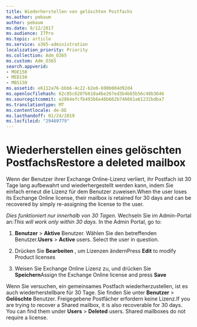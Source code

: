 ```yaml
---
title: Wiederherstellen von gelöschten Postfachs
ms.author: pebaum
author: pebaum
ms.date: 9/12/2017
ms.audience: ITPro
ms.topic: article
ms.service: o365-administration
localization_priority: Priority
ms.collection: Adm_O365
ms.custom: Adm_O365
search.appverid:
- MOE150
- MED150
- MBS150
ms.assetid: e6112a76-bbb6-4c22-b2e6-690b004d92d4
ms.openlocfilehash: 62c85c6207b618a4be267ed3b4b65b56c48b3646
ms.sourcegitcommit: e2864efcfb493b6e46b662b746661a61232bdba7
ms.translationtype: MT
ms.contentlocale: de-DE
ms.lasthandoff: 01/24/2019
ms.locfileid: "29469779"
---
```

# <a name="restore-a-deleted-mailbox"></a><span data-ttu-id="d0559-102">Wiederherstellen eines gelöschten Postfachs</span><span class="sxs-lookup"><span data-stu-id="d0559-102">Restore a deleted mailbox</span></span>

<span data-ttu-id="d0559-103">Wenn der Benutzer ihrer Exchange Online-Lizenz verliert, ihr Postfach ist 30 Tage lang aufbewahrt und wiederhergestellt werden kann, indem Sie einfach erneut die Lizenz für dem Benutzer zuweisen.</span><span class="sxs-lookup"><span data-stu-id="d0559-103">When the user loses its Exchange Online license, their mailbox is retained for 30 days and can be recovered by simply re-assigning the license to the user.</span></span>
  
 <span data-ttu-id="d0559-p101">*Dies funktioniert nur innerhalb von 30 Tagen.*  Wechseln Sie im Admin-Portal an:</span><span class="sxs-lookup"><span data-stu-id="d0559-p101">*This will work only within 30 days.*  In the Admin Portal, go to:</span></span> 
  
1. <span data-ttu-id="d0559-p102">**Benutzer** \> **Aktive** Benutzer. Wählen Sie den betreffenden Benutzer.</span><span class="sxs-lookup"><span data-stu-id="d0559-p102">**Users** \> **Active** users. Select the user in question.</span></span> 
    
2. <span data-ttu-id="d0559-108">Drücken Sie **Bearbeiten** , um Lizenzen ändern</span><span class="sxs-lookup"><span data-stu-id="d0559-108">Press **Edit** to modify Product licenses</span></span> 
    
3. <span data-ttu-id="d0559-109">Weisen Sie Exchange Online Lizenz zu, und drücken Sie **Speichern**</span><span class="sxs-lookup"><span data-stu-id="d0559-109">Assign the Exchange Online license and press **Save**</span></span>
    
<span data-ttu-id="d0559-p103">Wenn Sie versuchen, ein gemeinsames Postfach wiederherzustellen, ist es auch wiederherstellbare für 30 Tage. Sie finden Sie unter **Benutzer** \> **Gelöschte** Benutzer. Freigegebene Postfächer erfordern keine Lizenz.</span><span class="sxs-lookup"><span data-stu-id="d0559-p103">If you are trying to recover a Shared mailbox, it is also recoverable for 30 days. You can find them under **Users** \> **Deleted** users. Shared mailboxes do not require a license.</span></span> 
  

